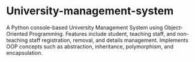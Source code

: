 # University-management-system
A Python console-based University Management System using Object-Oriented Programming.   Features include student, teaching staff, and non-teaching staff registration, removal, and details management.   Implements OOP concepts such as abstraction, inheritance, polymorphism, and encapsulation.  
